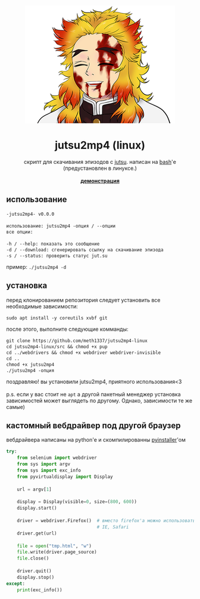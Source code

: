 <div align="center">
<img src="/img/rengoku.png"></img>
<h1>jutsu2mp4 (linux)</h1>
скрипт для скачивания эпизодов с <a href="https://jut.su">jutsu</a>. написан на <a href="https://www.gnu.org/software/bash/">bash</a>'е (предустановлен в линуксе.)<br><br>
<b><a href="https://youtu.be/Plwe5lwhSH8">демонстрация</a></b>
</div>

## использование
```
-jutsu2mp4- v0.0.0

использование: jutsu2mp4 -опция / --опции
все опции:

-h / --help: показать это сообщение
-d / --download: сгенерировать ссылку на скачивание эпизода
-s / --status: проверить статус jut.su
```
пример: `./jutsu2mp4 -d`

## установка
перед клонированием репозитория следует установить все необходимые зависимости:
```
sudo apt install -y coreutils xvbf git 
```
после этого, выполните следующие комманды:
```
git clone https://github.com/meth1337/jutsu2mp4-linux
cd jutsu2mp4-linux/src && chmod +x pup
cd ../webdrivers && chmod +x webdriver webdriver-invisible
cd ..
chmod +x jutsu2mp4
./jutsu2mp4 -опция
```
поздравляю! вы установили jutsu2mp4, приятного использования<3<br><br>
p.s. если у вас стоит не `apt` а другой пакетный менеджер установка зависимостей может выглядеть по другому. Однако, зависимости те же самые)

## кастомный вебдрайвер под другой браузер
вебдрайвера написаны на python'е и скомпилированны [pyinstaller](https://github.com/pyinstaller/pyinstaller)'ом
```python
try:
    from selenium import webdriver
    from sys import argv
    from sys import exc_info
    from pyvirtualdisplay import Display

    url = argv[1]
    
    display = Display(visible=0, size=(800, 600))
    display.start()

    driver = webdriver.Firefox()  # вместо firefox'а можно использовать другие браузеры. список: Chrome, Edge, Firefox, 
                                  # IE, Safari
    driver.get(url)

    file = open("tmp.html", "w")
    file.write(driver.page_source)
    file.close()

    driver.quit()
    display.stop()
except:
    print(exc_info())
```
